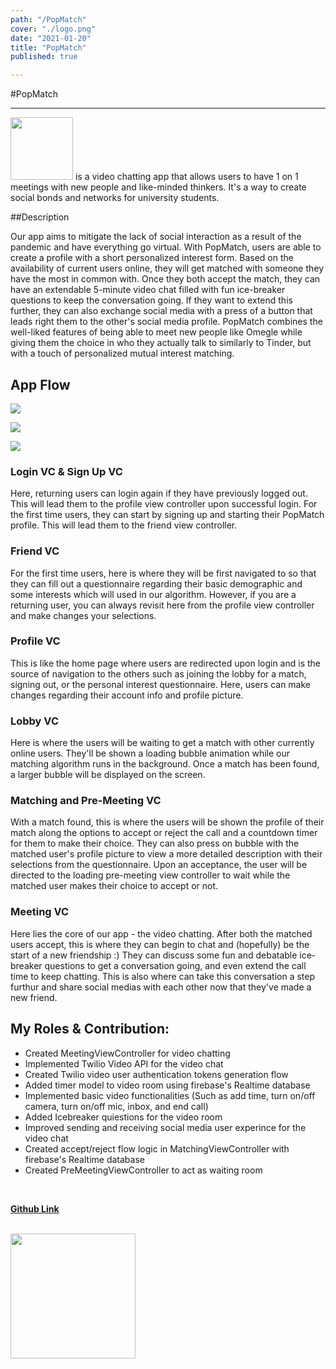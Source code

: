 ```yaml
---
path: "/PopMatch"
cover: "./logo.png"
date: "2021-01-20"
title: "PopMatch"
published: true

---
```

#PopMatch
<hr>

<img src="https://user-images.githubusercontent.com/52867931/110848697-3ce5d300-8263-11eb-90bb-ad46beca2aee.png" width="100">  is a video chatting app that allows users to have 1 on 1 meetings with new people and like-minded thinkers. It's a way to create social bonds and networks for university students. 



##Description

Our app aims to mitigate the lack of social interaction as a result of the pandemic and have everything go virtual. With PopMatch, users are able to create a profile with a short personalized interest form. Based on the availability of current users online, they will get matched with someone they have the most in common with. Once they both accept the match, they can have an extendable 5-minute video chat filled with fun ice-breaker questions to keep the conversation going. If they want to extend this further, they can also exchange social media with a press of a button that leads right them to the other's social media profile. PopMatch combines the well-liked features of being able to meet new people like Omegle while giving them the choice in who they actually talk to similarly to Tinder, but with a touch of personalized mutual interest matching.

## App Flow
<img src="https://i.ibb.co/MVWsyyT/Apple-i-Phone-11-Pro-Max-Space-Grey-2.jpg"> <br>

 <img src="https://i.ibb.co/3FFBkTC/Apple-i-Phone-11-Pro-Max-Space-Grey-3.jpg"> <br>

<img src="https://i.ibb.co/sKTppym/Apple-i-Phone-11-Pro-Max-Space-Grey-4.jpg">



<br>

### Login VC & Sign Up VC
Here, returning users can login again if they have previously logged out. This will lead them to the profile view controller upon successful login. For the first time users, they can start by signing up and starting their PopMatch profile. This will lead them to the friend view controller.

### Friend VC 
For the first time users, here is where they will be first navigated to so that they can fill out a questionnaire regarding their basic demographic and some interests which will used in our algorithm. However, if you are a returning user, you can always revisit here from the profile view controller and make changes your selections.

### Profile VC
This is like the home page where users are redirected upon login and is the source of navigation to the others such as joining the lobby for a match, signing out, or the personal interest questionnaire. Here, users can make changes regarding their account info and profile picture.

### Lobby VC
Here is where the users will be waiting to get a match with other currently online users. They'll be shown a loading bubble animation while our matching algorithm runs in the background. Once a match has been found, a larger bubble will be displayed on the screen.

### Matching and Pre-Meeting VC
With a match found, this is where the users will be shown the profile of their match along the options to accept or reject the call and a countdown timer for them to make their choice. They can also press on bubble with the matched user's profile picture to view a more detailed description with their selections from the questionnaire. Upon an acceptance, the user will be directed to the loading pre-meeting view controller to wait while the matched user makes their choice to accept or not.

### Meeting VC
Here lies the core of our app - the video chatting. After both the matched users accept, this is where they can begin to chat and (hopefully) be the start of a new friendship :) They can discuss some fun and debatable ice-breaker questions to get a conversation going, and even extend the call time to keep chatting. This is also where can take this conversation a step furthur and share social medias with each other now that they've made a new friend.


## My Roles & Contribution:
  * Created MeetingViewController for video chatting
  * Implemented Twilio Video API for the video chat
  * Created Twilio video user authentication tokens generation flow
  * Added timer model to video room using firebase's Realtime database
  * Implemented basic video functionalities (Such as add time, turn on/off camera, turn on/off mic, inbox, and end call)
  * Added Icebreaker quiestions for the video room
  * Improved sending and receiving social media user experince for the video chat
  * Created accept/reject flow logic in MatchingViewController with firebase's Realtime database
  * Created PreMeetingViewController to act as waiting room 


<br>

<a style="font-weight:bold" href="https://github.com/rayngan999/PopMatch">Github Link</a>

<br>

<img src="https://user-images.githubusercontent.com/52867931/110848697-3ce5d300-8263-11eb-90bb-ad46beca2aee.png" width="200"> 